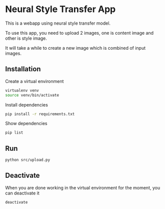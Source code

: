 # Neural Style Transfer App

This is a webapp using neural style transfer model.

To use this app, you need to upload 2 images, one is content image and other is style image.

It will take a while to create a new image which is combined of input images.

## Installation

Create a virtual environment

```bash
virtualenv venv
source venv/bin/activate
```

Install dependencies

```bash
pip install -r requirements.txt
```

Show dependencies

```bash
pip list
```

## Run

```bash
python src/upload.py
```

## Deactivate

When you are done working in the virtual environment for the moment, you can deactivate it

```bash
deactivate
```